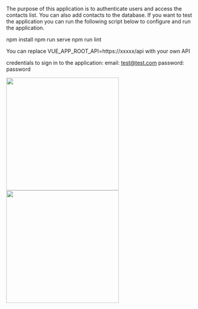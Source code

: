 The purpose of this application is to authenticate users and access the contacts list. You can also add contacts to the database. If you want to test the application you can run the following script below to configure and run the application.

npm install
npm run serve
npm run lint

You can replace VUE_APP_ROOT_API=https://xxxxx/api with your own API

credentials to sign in to the application:
email: test@test.com
password: password

<img src="https://github.com/Tumelo-Mokhwathi/Contacts_Registration_System/blob/master/src/assets/SignIn.png" width="300" /> <img src="https://github.com/Tumelo-Mokhwathi/Contacts_Registration_System/blob/master/src/assets/Admin.png" width="300" /> 



